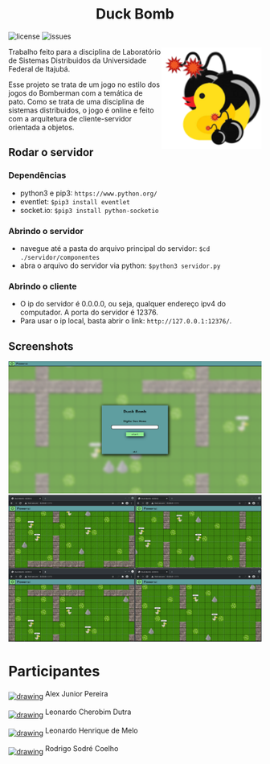 <h1 align="center">
  Duck Bomb
</h1>

![license](https://img.shields.io/github/license/wykke/duck-bomb)
![issues](https://img.shields.io/github/issues/wykke/duck-bomb)

<img src="./projeto/logo.png" alt="drawing" width="200" align="right"/>

Trabalho feito para a disciplina de Laboratório de Sistemas Distribuidos da Universidade Federal de Itajubá.

Esse projeto se trata de um jogo no estilo dos jogos do Bomberman com a temática de pato. Como se trata de uma disciplina de sistemas distribuidos, o jogo é online e feito com a arquitetura de cliente-servidor orientada a objetos.

## Rodar o servidor
### Dependências
- python3 e pip3: `https://www.python.org/`
- eventlet: `$pip3 install eventlet`
- socket.io: `$pip3 install python-socketio`

### Abrindo o servidor
- navegue até a pasta do arquivo principal do servidor:
`$cd ./servidor/componentes`
- abra o arquivo do servidor via python: `$python3 servidor.py`

### Abrindo o cliente
- O ip do servidor é 0.0.0.0, ou seja, qualquer endereço ipv4 do computador. A porta do servidor é 12376.
- Para usar o ip local, basta abrir o link: `http://127.0.0.1:12376/`.

## Screenshots

<img src="./projeto/title.png"/>
<img src="./projeto/playing.png"/>

# Participantes
<a href="https://github.com/wykke"><img src="https://avatars3.githubusercontent.com/u/38235118?s=460&v=4" alt="drawing" width="40" align="middle"/></a>
Alex Junior Pereira

<a href="https://github.com/leonardochd"><img src="https://avatars3.githubusercontent.com/u/38632342?s=460&v=4" alt="drawing" width="40" align="middle"/></a>
Leonardo Cherobim Dutra

<a href="https://github.com/Ceu152"><img src="https://avatars0.githubusercontent.com/u/43916660?s=460&v=4" alt="drawing" width="40" align="middle"/></a>
Leonardo Henrique de Melo 

<a href="https://github.com/rs-coelho"><img src="https://avatars2.githubusercontent.com/u/45881850?s=460&v=4" alt="drawing" width="40" align="middle"/></a>
Rodrigo Sodré Coelho